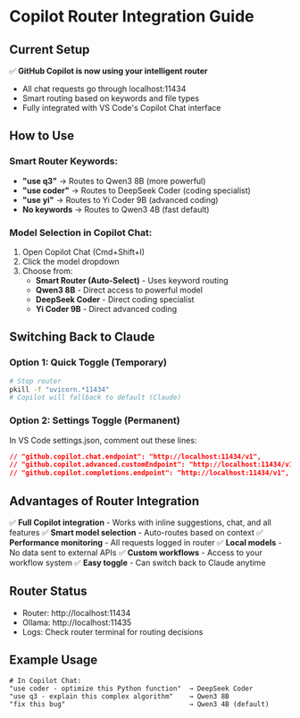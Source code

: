 # Copilot Router Integration Guide

## Current Setup
✅ **GitHub Copilot is now using your intelligent router**
- All chat requests go through localhost:11434
- Smart routing based on keywords and file types
- Fully integrated with VS Code's Copilot Chat interface

## How to Use

### Smart Router Keywords:
- **"use q3"** → Routes to Qwen3 8B (more powerful)
- **"use coder"** → Routes to DeepSeek Coder (coding specialist)
- **"use yi"** → Routes to Yi Coder 9B (advanced coding)
- **No keywords** → Routes to Qwen3 4B (fast default)

### Model Selection in Copilot Chat:
1. Open Copilot Chat (Cmd+Shift+I)
2. Click the model dropdown
3. Choose from:
   - **Smart Router (Auto-Select)** - Uses keyword routing
   - **Qwen3 8B** - Direct access to powerful model
   - **DeepSeek Coder** - Direct coding specialist
   - **Yi Coder 9B** - Direct advanced coding

## Switching Back to Claude

### Option 1: Quick Toggle (Temporary)
```bash
# Stop router
pkill -f "uvicorn.*11434"
# Copilot will fallback to default (Claude)
```

### Option 2: Settings Toggle (Permanent)
In VS Code settings.json, comment out these lines:
```json
// "github.copilot.chat.endpoint": "http://localhost:11434/v1",
// "github.copilot.advanced.customEndpoint": "http://localhost:11434/v1",
// "github.copilot.completions.endpoint": "http://localhost:11434/v1",
```

## Advantages of Router Integration
✅ **Full Copilot integration** - Works with inline suggestions, chat, and all features
✅ **Smart model selection** - Auto-routes based on context
✅ **Performance monitoring** - All requests logged in router
✅ **Local models** - No data sent to external APIs
✅ **Custom workflows** - Access to your workflow system
✅ **Easy toggle** - Can switch back to Claude anytime

## Router Status
- Router: http://localhost:11434
- Ollama: http://localhost:11435
- Logs: Check router terminal for routing decisions

## Example Usage
```
# In Copilot Chat:
"use coder - optimize this Python function"  → DeepSeek Coder
"use q3 - explain this complex algorithm"    → Qwen3 8B
"fix this bug"                               → Qwen3 4B (default)
```
